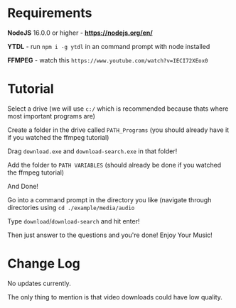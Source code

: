 # Requirements 

**NodeJS** 16.0.0 or higher - **https://nodejs.org/en/**

**YTDL** - run `npm i -g ytdl` in an command prompt with node installed

**FFMPEG** - watch this `https://www.youtube.com/watch?v=IECI72XEox0`

# Tutorial

Select a drive (we will use `c:/` which is recommended because thats where most important programs are)

Create a folder in the drive called `PATH_Programs` (you should already have it if you watched the ffmpeg tutorial)

Drag `download.exe` and `download-search.exe` in that folder!

Add the folder to `PATH VARIABLES` (should already be done if you watched the ffmpeg tutorial)


And Done!

Go into a command prompt in the directory you like (navigate through directories using `cd ./example/media/audio`

Type `download`/`download-search` and hit enter!

Then just answer to the questions and you're done! Enjoy Your Music!

# Change Log

No updates currently. 

The only thing to mention is that video downloads could have low quality.